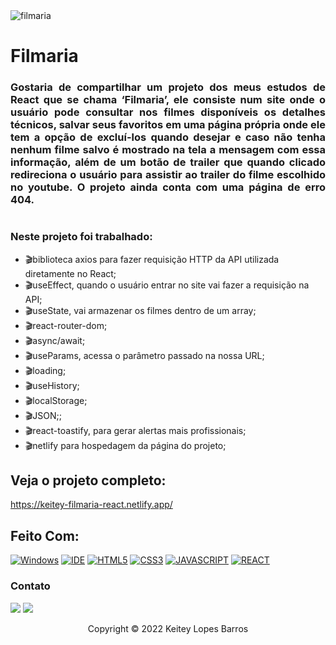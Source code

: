 <img src="gif/filmaria.gif" alt="filmaria">

# Filmaria

<h3 align="justify">
Gostaria de compartilhar um projeto dos meus estudos de React que se chama ‘Filmaria’, ele consiste num site onde o usuário pode consultar nos filmes disponíveis os detalhes técnicos, salvar seus favoritos em uma página própria onde ele tem a opção de excluí-los quando desejar e caso não tenha nenhum filme salvo é mostrado na tela a mensagem com essa informação, além de um botão de trailer que quando clicado redireciona o usuário para assistir ao trailer do filme escolhido no youtube. O projeto ainda conta com uma página de erro 404.</h3>

# <h3>Neste projeto foi trabalhado: </h3>
<ul>
<li>🎬biblioteca axios para fazer requisição HTTP da API utilizada diretamente no React;</li>  
<li>🎬useEffect, quando o usuário entrar no site vai fazer a requisição na API;</li>
<li>🎬useState, vai armazenar os filmes dentro de um array;</li>
<li>🎬react-router-dom;</li>
<li>🎬async/await;</li>
<li>🎬useParams, acessa o parâmetro passado na nossa URL;</li>
<li>🎬loading;</li>
<li>🎬useHistory;</li>
<li>🎬localStorage;</li>
<li>🎬JSON;;</li>
<li>🎬react-toastify, para gerar alertas mais profissionais;</li>
<li>🎬netlify para hospedagem da página do projeto;</li>   
</ul>

## Veja o projeto completo:

https://keitey-filmaria-react.netlify.app/

## Feito Com:

[![Windows](https://img.shields.io/badge/Windows-0078D6?style=for-the-badge&logo=windows&logoColor=white)](https://www.microsoft.com/pt-br/windows/get-windows-10)
[![IDE](https://img.shields.io/badge/Visual_studio_code-0078D4?style=for-the-badge&logo=visual%20studio%20code&logoColor=white)](https://code.visualstudio.com/)
[![HTML5](https://img.shields.io/badge/HTML5-E34F26?style=for-the-badge&logo=html5&logoColor=white)](https://developer.mozilla.org/pt-BR/docs/Web/HTML)
[![CSS3](https://img.shields.io/badge/CSS3-1572B6?style=for-the-badge&logo=css3&logoColor=white)](https://developer.mozilla.org/pt-BR/docs/Web/CSS)
[![JAVASCRIPT](https://img.shields.io/badge/JavaScript-F7DF1E?style=for-the-badge&logo=javascript&logoColor=black)](https://developer.mozilla.org/pt-BR/docs/Web/JavaScript)
[![REACT](https://img.shields.io/badge/React-20232A?style=for-the-badge&logo=react&logoColor=61DAFB)](https://developer.mozilla.org/pt-BR/docs/Web/React)

### Contato

  <a href = "mailto:keiteybarros@gmail.com"><img src="https://img.shields.io/badge/Gmail-D14836?style=for-the-badge&logo=gmail&logoColor=white" target="_blank"></a>
  <a href="https://www.linkedin.com/in/keitey-barros-21bb8bb4/" target="_blank"><img src="https://img.shields.io/badge/-LinkedIn-%230077B5?style=for-the-badge&logo=linkedin&logoColor=white" target="_blank"></a> 

<p align="center">Copyright © 2022 Keitey Lopes Barros</p>
